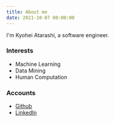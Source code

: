 ```yaml
---
title: About me
date: 2021-10-07 00:00:00
---
```

I'm Kyohei Atarashi, a software engineer.

### Interests
- Machine Learning
- Data Mining
- Human Computation

### Accounts
- [Github](https://github.com/neonnnnn)
- [LinkedIn](https://jp.linkedin.com/in/%E6%81%AD%E5%85%B5-%E6%96%B0-b0375619b)

